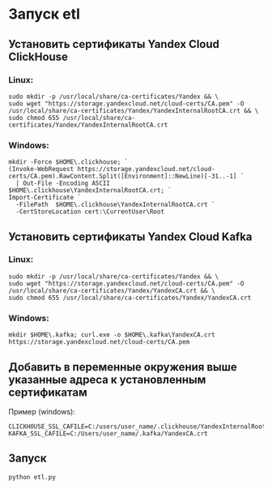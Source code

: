 # Запуск etl

## Установить сертификаты Yandex Cloud ClickHouse

### Linux:

``` 
sudo mkdir -p /usr/local/share/ca-certificates/Yandex && \
sudo wget "https://storage.yandexcloud.net/cloud-certs/CA.pem" -O /usr/local/share/ca-certificates/Yandex/YandexInternalRootCA.crt && \
sudo chmod 655 /usr/local/share/ca-certificates/Yandex/YandexInternalRootCA.crt 
```
### Windows:

```
mkdir -Force $HOME\.clickhouse; `
(Invoke-WebRequest https://storage.yandexcloud.net/cloud-certs/CA.pem).RawContent.Split([Environment]::NewLine)[-31..-1] `
  | Out-File -Encoding ASCII $HOME\.clickhouse\YandexInternalRootCA.crt; `
Import-Certificate `
  -FilePath  $HOME\.clickhouse\YandexInternalRootCA.crt `
  -CertStoreLocation cert:\CurrentUser\Root
```

## Установить сертификаты Yandex Cloud Kafka

### Linux:

``` 
sudo mkdir -p /usr/local/share/ca-certificates/Yandex && \
sudo wget "https://storage.yandexcloud.net/cloud-certs/CA.pem" -O /usr/local/share/ca-certificates/Yandex/YandexCA.crt && \
sudo chmod 655 /usr/local/share/ca-certificates/Yandex/YandexCA.crt
```
### Windows:

```
mkdir $HOME\.kafka; curl.exe -o $HOME\.kafka\YandexCA.crt https://storage.yandexcloud.net/cloud-certs/CA.pem
```

## Добавить в переменные окружения выше указанные адреса к установленным сертификатам
Пример (windows):
```
CLICKHOUSE_SSL_CAFILE=C:/users/user_name/.clickhouse/YandexInternalRootCA.crt
KAFKA_SSL_CAFILE=C:/Users/user_name/.kafka/YandexCA.crt
```

## Запуск

```
python etl.py
```